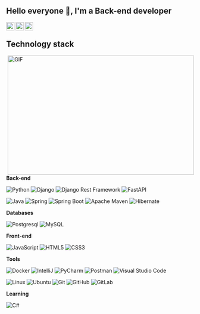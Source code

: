 ## Hello everyone 👋, I'm a Back-end developer

<a href="mailto:oiansheks@gmail.com">
	  <img align="left" alt="Gmail" width="22px" src="https://upload.wikimedia.org/wikipedia/commons/7/7e/Gmail_icon_%282020%29.svg">
</a>
<a href="https://t.me/oianshek">
  <img align="left" alt="Telegram" width="22px" src="https://camo.githubusercontent.com/5c1975da7d9ab735ceb71c57b6c7e48ff3e08ca4/68747470733a2f2f6564656e742e6769746875622e696f2f537570657254696e7949636f6e732f696d616765732f7376672f74656c656772616d2e737667">
</a>
<a href="https://www.linkedin.com/in/oianshek/">
  <img align="left" alt="LinkedIN" width="22px" src="https://raw.githubusercontent.com/peterthehan/peterthehan/master/assets/linkedin.svg" />
</a>

</br>

## Technology stack

<img align="right" alt="GIF" src="https://media0.giphy.com/media/QNFhOolVeCzPQ2Mx85/giphy.gif" width="500" height="320" />

**Back-end**

![Python](https://img.shields.io/badge/-Python-yellow?style=flat-square&logo=Python&labelColor=blue&logoColor=black)
![Django](https://img.shields.io/badge/-Django-0aad48?style=flat-square&logo=Django)
![Django Rest Framework](https://img.shields.io/badge/DRF-red?style=flat-square&logo=Django)
![FastAPI](https://img.shields.io/badge/-FastAPI-%2300C7B7?style=flat-square&logo=FastAPI)

![Java](https://img.shields.io/badge/-Java-black?style=flat-square&logo=Java&labelColor=red)
![Spring](https://img.shields.io/badge/-Spring-green?style=flat-square&logo=Spring&labelColor=white)
![Spring Boot](https://img.shields.io/badge/-Spring%20Boot-lightgreen?style=flat-square&logo=SpringBoot&labelColor=lightgrey&logoColor=lightgreen)
![Apache Maven](https://img.shields.io/badge/-Apache%20Maven-orange?style=flat-square&logo=ApacheMaven&labelColor=white&logoColor=red)
![Hibernate](https://img.shields.io/badge/-Hibernate-A3863D?style=flat-square&logo=Hibernate&labelColor=grey)

**Databases**

![Postgresql](https://img.shields.io/badge/-Postgresql-%232c3e50?style=flat-square&logo=Postgresql)
![MySQL](https://img.shields.io/badge/-MySQL-FCA121?style=flat-square&logo=Mysql&labelColor=white)


**Front-end**

![JavaScript](https://img.shields.io/badge/-JavaScript-%23F7DF1C?style=flat-square&logo=javascript&logoColor=000000&labelColor=%23F7DF1C&color=%23FFCE5A)
![HTML5](https://img.shields.io/badge/-HTML5-%23E44D27?style=flat-square&logo=html5&logoColor=ffffff)
![CSS3](https://img.shields.io/badge/-CSS3-%231572B6?style=flat-square&logo=css3)

**Tools**

![Docker](https://img.shields.io/badge/-Docker-46a2f1?style=flat-square&logo=docker&logoColor=white)
![IntelliJ](https://img.shields.io/badge/-IntelliJ%20IDEA-ffce5a?style=flat-square&logo=jetbrains)
![PyCharm](https://img.shields.io/badge/-PyCharm-green?style=flat-square&logo=jetbrains)
![Postman](https://img.shields.io/badge/-Postman-orange?style=flat-square&logo=Postman&labelColor=white)
![Visual Studio Code](https://badgen.net/badge/icon/visualstudio?icon=visualstudio&label)

![Linux](https://img.shields.io/badge/Linux-black?style=flat-square&logo=linux)
![Ubuntu](https://img.shields.io/badge/Ubuntu-E95420?style=for-the-badge&logo=ubuntu&logoColor=white)
![Git](https://img.shields.io/badge/-Git-black?style=flat-square&logo=git)
![GitHub](https://img.shields.io/badge/-GitHub-181717?style=flat-square&logo=github)
![GitLab](https://img.shields.io/badge/-GitLab-FCA121?style=flat-square&logo=gitlab)

**Learning**

![С#](https://img.shields.io/badge/-%D0%A1Sharp-1d72b1?style=flat-square&logo=csharp)
